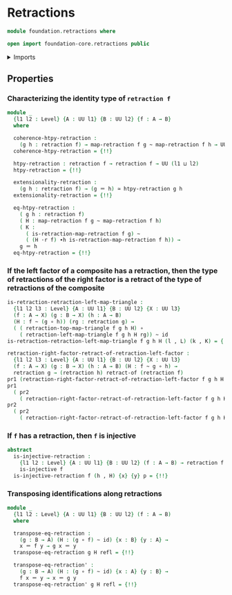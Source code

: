 # Retractions

```agda
module foundation.retractions where

open import foundation-core.retractions public
```

<details><summary>Imports</summary>

```agda
open import foundation.action-on-identifications-functions
open import foundation.coslice
open import foundation.dependent-pair-types
open import foundation.retracts-of-types
open import foundation.universe-levels

open import foundation-core.equivalences
open import foundation-core.function-types
open import foundation-core.homotopies
open import foundation-core.identity-types
open import foundation-core.injective-maps
open import foundation-core.whiskering-homotopies
```

</details>

## Properties

### Characterizing the identity type of `retraction f`

```agda
module _
  {l1 l2 : Level} {A : UU l1} {B : UU l2} {f : A → B}
  where

  coherence-htpy-retraction :
    (g h : retraction f) → map-retraction f g ~ map-retraction f h → UU l1
  coherence-htpy-retraction = {!!}

  htpy-retraction : retraction f → retraction f → UU (l1 ⊔ l2)
  htpy-retraction = {!!}

  extensionality-retraction :
    (g h : retraction f) → (g ＝ h) ≃ htpy-retraction g h
  extensionality-retraction = {!!}

  eq-htpy-retraction :
    ( g h : retraction f)
    ( H : map-retraction f g ~ map-retraction f h)
    ( K :
      ( is-retraction-map-retraction f g) ~
      ( (H ·r f) ∙h is-retraction-map-retraction f h)) →
    g ＝ h
  eq-htpy-retraction = {!!}
```

### If the left factor of a composite has a retraction, then the type of retractions of the right factor is a retract of the type of retractions of the composite

```agda
is-retraction-retraction-left-map-triangle :
  {l1 l2 l3 : Level} {A : UU l1} {B : UU l2} {X : UU l3}
  (f : A → X) (g : B → X) (h : A → B)
  (H : f ~ (g ∘ h)) (rg : retraction g) →
  ( ( retraction-top-map-triangle f g h H) ∘
    ( retraction-left-map-triangle f g h H rg)) ~ id
is-retraction-retraction-left-map-triangle f g h H (l , L) (k , K) = {!!}

retraction-right-factor-retract-of-retraction-left-factor :
  {l1 l2 l3 : Level} {A : UU l1} {B : UU l2} {X : UU l3}
  (f : A → X) (g : B → X) (h : A → B) (H : f ~ g ∘ h) →
  retraction g → (retraction h) retract-of (retraction f)
pr1 (retraction-right-factor-retract-of-retraction-left-factor f g h H rg) = {!!}
pr1
  ( pr2
    ( retraction-right-factor-retract-of-retraction-left-factor f g h H rg)) = {!!}
pr2
  ( pr2
    ( retraction-right-factor-retract-of-retraction-left-factor f g h H rg)) = {!!}
```

### If `f` has a retraction, then `f` is injective

```agda
abstract
  is-injective-retraction :
    {l1 l2 : Level} {A : UU l1} {B : UU l2} (f : A → B) → retraction f →
    is-injective f
  is-injective-retraction f (h , H) {x} {y} p = {!!}
```

### Transposing identifications along retractions

```agda
module _
  {l1 l2 : Level} {A : UU l1} {B : UU l2} (f : A → B)
  where

  transpose-eq-retraction :
    (g : B → A) (H : (g ∘ f) ~ id) {x : B} {y : A} →
    x ＝ f y → g x ＝ y
  transpose-eq-retraction g H refl = {!!}

  transpose-eq-retraction' :
    (g : B → A) (H : (g ∘ f) ~ id) {x : A} {y : B} →
    f x ＝ y → x ＝ g y
  transpose-eq-retraction' g H refl = {!!}
```
